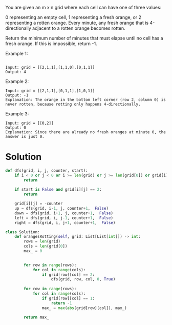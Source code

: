 
You are given an m x n grid where each cell can have one of three values:

0 representing an empty cell,
1 representing a fresh orange, or
2 representing a rotten orange.
Every minute, any fresh orange that is 4-directionally adjacent to a rotten orange becomes rotten.

Return the minimum number of minutes that must elapse until no cell has a fresh orange. If this is impossible, return -1.

 

Example 1:
```

Input: grid = [[2,1,1],[1,1,0],[0,1,1]]
Output: 4
```
Example 2:

```
Input: grid = [[2,1,1],[0,1,1],[1,0,1]]
Output: -1
Explanation: The orange in the bottom left corner (row 2, column 0) is never rotten, because rotting only happens 4-directionally.
```
Example 3:
```
Input: grid = [[0,2]]
Output: 0
Explanation: Since there are already no fresh oranges at minute 0, the answer is just 0.
```

Solution 
========
```python
def dfs(grid, i, j, counter, start):
    if i < 0 or j < 0 or i >= len(grid) or j >= len(grid[0]) or grid[i][j] == 0 or (grid[i][j] < 0 and -grid[i][j] < counter):
        return
    
    if start is False and grid[i][j] == 2:
        return 

    grid[i][j] = -counter
    up = dfs(grid, i-1, j, counter+1,  False)
    down = dfs(grid, i+1, j, counter+1,  False)
    left = dfs(grid, i, j-1, counter+1,  False)
    right = dfs(grid, i, j+1, counter+1,  False)

class Solution:
    def orangesRotting(self, grid: List[List[int]]) -> int:
        rows = len(grid)
        cols = len(grid[0])
        max_ = 0
    

        for row in range(rows):
            for col in range(cols):
                if grid[row][col] == 2:
                    dfs(grid, row, col, 0, True)
        
        for row in range(rows):
            for col in range(cols):
                if grid[row][col] == 1:
                    return -1
                max_ = max(abs(grid[row][col]), max_)

        return max_
                    

```
